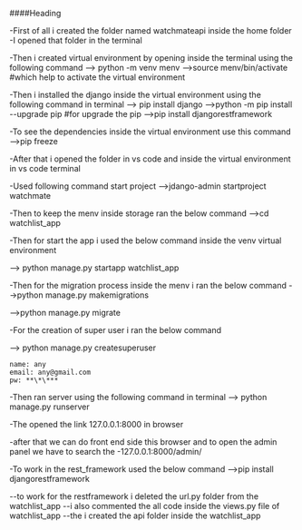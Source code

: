 ####Heading

-First of all i created the folder named watchmateapi inside the home folder
-I opened that folder in the terminal

-Then i created virtual environment by opening inside the terminal using the following command
--> python -m venv menv
-->source menv/bin/activate #which help to activate the virtual environment

-Then i installed the django inside the virtual environment using the following command in terminal
--> pip install django
-->python -m pip install --upgrade pip #for upgrade the pip
-->pip install djangorestframework

-To see the dependencies inside the virtual environment use this command
-->pip freeze

-After that i opened the folder in vs code and inside the virtual environment in vs code terminal

-Used following command start project
-->jdango-admin startproject watchmate

-Then to keep the menv inside storage ran the below command
-->cd watchlist_app

-Then for start the app i used the below command inside the venv virtual environment

--> python manage.py startapp watchlist_app

-Then for the migration process inside the menv i ran the below command
-->python manage.py makemigrations

-->python manage.py migrate

-For the creation of super user i ran the below command

--> python manage.py createsuperuser

    name: any
    email: any@gmail.com
    pw: **\*\***

-Then ran server using the following command in terminal
--> python manage.py runserver

-The opened the link 127.0.0.1:8000 in browser

-after that we can do front end side this browser and to open the admin panel we have to search the
-127.0.0.1:8000/admin/

-To work in the rest_framework used the below command
-->pip install djangorestframework

--to work for the restframework i deleted the url.py folder from the watchlist_app
--i also commented the all code inside the views.py file of watchlist_app
--the i created the api folder inside the watchlist_app
